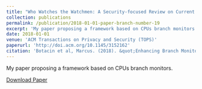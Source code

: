 ```yaml
---
title: "Who Watches the Watchmen: A Security-focused Review on Current State-of-the-art Techniques, Tools, and Methods for Systems and Binary Analysis on Modern Platforms"
collection: publications
permalink: /publication/2018-01-01-paper-branch-number-19
excerpt: 'My paper proposing a framework based on CPUs branch monitors.'
date: 2018-01-01
venue: 'ACM Transactions on Privacy and Security (TOPS)'
paperurl: 'http://doi.acm.org/10.1145/3152162'
citation: 'Botacin et al, Marcus. (2018). &quot;Enhancing Branch Monitoring for Security Purposes: From Control Flow Integrity to Malware Analysis and Debugging.&quot; <i>ACM TOPS</i>. 1(1).'
---
```

My paper proposing a framework based on CPUs branch monitors.

[Download Paper](https://marcusbotacin.github.io/files/marcus-survey.pdf)


